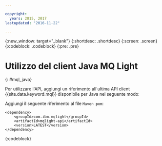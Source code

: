 ```yaml
---

copyright:
  years: 2015, 2017
lastupdated: "2016-11-22"

---
```


{:new_window: target="_blank"}
{:shortdesc: .shortdesc}
{:screen: .screen}
{:codeblock: .codeblock}
{:pre: .pre}

# Utilizzo del client Java MQ Light
{: #mql_java}


Per utilizzare l'API, aggiungi un riferimento all'ultima API client {{site.data.keyword.mql}} disponibile per Java nel seguente modo:

Aggiungi il seguente riferimento al file <code>Maven pom</code>:

```
<dependency>
    <groupId>com.ibm.mqlight</groupId>
    <artifactId>mqlight-api</artifactId>
    <version>LATEST</version>
</dependency>
```
{:codeblock}

<!-- Comment from Andrew
Instructions for getting started, with links for more info
Simple send source and receive source in-line

-->
